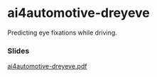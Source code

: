 # ai4automotive-dreyeve
Predicting eye fixations while driving.

### Slides
[ai4automotive-dreyeve.pdf](ai4automotive-dreyeve.pdf)